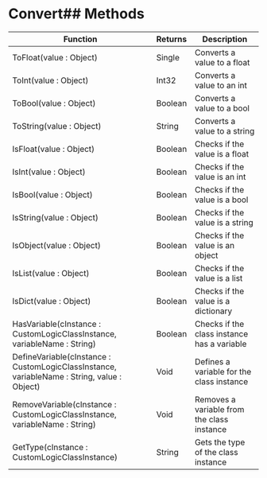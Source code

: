 # Convert## Methods
|Function|Returns|Description|
|---|---|---|
|ToFloat(value : Object)|Single|Converts a value to a float|
|ToInt(value : Object)|Int32|Converts a value to an int|
|ToBool(value : Object)|Boolean|Converts a value to a bool|
|ToString(value : Object)|String|Converts a value to a string|
|IsFloat(value : Object)|Boolean|Checks if the value is a float|
|IsInt(value : Object)|Boolean|Checks if the value is an int|
|IsBool(value : Object)|Boolean|Checks if the value is a bool|
|IsString(value : Object)|Boolean|Checks if the value is a string|
|IsObject(value : Object)|Boolean|Checks if the value is an object|
|IsList(value : Object)|Boolean|Checks if the value is a list|
|IsDict(value : Object)|Boolean|Checks if the value is a dictionary|
|HasVariable(cInstance : CustomLogicClassInstance, variableName : String)|Boolean|Checks if the class instance has a variable|
|DefineVariable(cInstance : CustomLogicClassInstance, variableName : String, value : Object)|Void|Defines a variable for the class instance|
|RemoveVariable(cInstance : CustomLogicClassInstance, variableName : String)|Void|Removes a variable from the class instance|
|GetType(cInstance : CustomLogicClassInstance)|String|Gets the type of the class instance|
